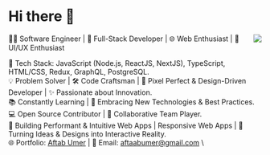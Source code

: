 # Hi there 👋 

<img align="right" src="https://lh3.googleusercontent.com/a/AAcHTtdkUU1Lg3PkmDkBBYYms9thxYFA0y63jdr8TheEU8VmnA=s96-c-rg-br100"/>

👨‍💻 Software Engineer | 🚀 Full-Stack Developer | 🌐 Web Enthusiast | 💼 UI/UX Enthusiast

🔧 Tech Stack: JavaScript (Node.js, ReactJS, NextJS), TypeScript, HTML/CSS, Redux, GraphQL, PostgreSQL. \
💡 Problem Solver | 🛠️ Code Craftsman | 🎨 Pixel Perfect & Design-Driven Developer | ✨ Passionate about Innovation. \
📚 Constantly Learning | 🌱 Embracing New Technologies & Best Practices. \
💻 Open Source Contributor | 🤝 Collaborative Team Player. \
🌟 Building Performant & Intuitive Web Apps | Responsive Web Apps | 🚀 Turning Ideas & Designs into Interactive Reality. \
🌐 Portfolio: [Aftab Umer](https://developer-portfolio-aftabumer.vercel.app) | 📧 Email: aftaabumer@gmail.com \

